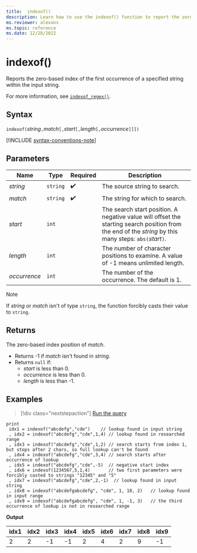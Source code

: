 ```yaml
---
title:  indexof() 
description: Learn how to use the indexof() function to report the zero-based index position of the input string.
ms.reviewer: alexans
ms.topic: reference
ms.date: 12/28/2022
---
```

# indexof()

Reports the zero-based index of the first occurrence of a specified string within the input string.

For more information, see [`indexof_regex()`](indexof-regex-function.md).

## Syntax

`indexof(`*string*`,`*match*`[,`*start*`[,`*length*`[,`*occurrence*`]]])`

[!INCLUDE [syntax-conventions-note](../includes/syntax-conventions-note.md)]

## Parameters

| Name | Type | Required | Description |
|--|--|--|--|
|*string*| `string` |  :heavy_check_mark: | The source string to search.|  
|*match*| `string` |  :heavy_check_mark: | The string for which to search.|
|*start*| `int` | | The search start position. A negative value will offset the starting search position from the end of the *string* by this many steps: `abs(`*start*`)`. |
|*length*| `int` | | The number of character positions to examine. A value of -1 means unlimited length.|
|*occurrence*| `int` | | The number of the occurrence. The default is 1.|

> [!NOTE]
> If *string* or *match* isn't of type `string`, the function forcibly casts their value to `string`.

## Returns

The zero-based index position of *match*.

* Returns -1 if *match* isn't found in *string*.
* Returns `null` if:
  * *start* is less than 0.
  * *occurrence* is less than 0.
  * *length* is less than -1.

## Examples

> [!div class="nextstepaction"]
> <a href="https://dataexplorer.azure.com/clusters/help/databases/Samples?query=H4sIAAAAAAAAA42STW6DMBCF9znFyJsWyVEKhCRd9DDGjIlVYqOxadLbd4LdqpUoioXFxu97b35Gsi5uwHa3Et7Aug5v3jwL1eoOTS+k4L8ogM9uB4P379MIxk+u47f8jVOEEJnRb0DeKdX/FFnKfbGEIQyoSJ+xA1KuR8isepVVzayk5AyKYgBD/pIkUEpo53B+DKBMRIIK9FlRkBA8mGkYvoNo5Z4itJgSZfP9inmdC/lrnky81hMROo3gTXbIyGYFuW2KucUOexXtByZoep7lh1/ysqr3zeEom9TUdFger1yapRBhVKQuyIkCXJHutZG27fDJ1YbInY4+Dy6AmGkCFI9DNCLbHVfSVnJbFo+uxGkB9MODBLyPq3yRUBVrmzZvR6a+Pkjd8q0zNZ6Rr6VucUpgAzgflzbyC/vZ0L4mAwAA" target="_blank">Run the query</a>

```kusto
print
 idx1 = indexof("abcdefg","cde")    // lookup found in input string
 , idx2 = indexof("abcdefg","cde",1,4) // lookup found in researched range 
 , idx3 = indexof("abcdefg","cde",1,2) // search starts from index 1, but stops after 2 chars, so full lookup can't be found
 , idx4 = indexof("abcdefg","cde",3,4) // search starts after occurrence of lookup
 , idx5 = indexof("abcdefg","cde",-5)  // negative start index
 , idx6 = indexof(1234567,5,1,4)       // two first parameters were forcibly casted to strings "12345" and "5"
 , idx7 = indexof("abcdefg","cde",2,-1)  // lookup found in input string
 , idx8 = indexof("abcdefgabcdefg", "cde", 1, 10, 2)   // lookup found in input range
 , idx9 = indexof("abcdefgabcdefg", "cde", 1, -1, 3)   // the third occurrence of lookup is not in researched range
```

**Output**

|idx1|idx2|idx3|idx4|idx5|idx6|idx7|idx8|idx9|
|----|----|----|----|----|----|----|----|----|
|2   |2   |-1  |-1  | 2  |4   |2   |9   |-1  |
